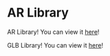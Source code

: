 # AR Library
AR Library! You can view it [here](../usdz/index_usdz.html)!

GLB Library! You can view it [here](../glb/index_glb.html)!
